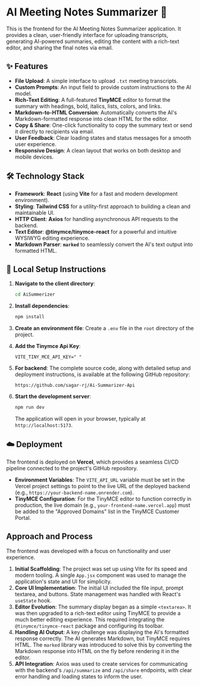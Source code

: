 # AI Meeting Notes Summarizer 📝

This is the frontend for the AI Meeting Notes Summarizer application. It provides a clean, user-friendly interface for uploading transcripts, generating AI-powered summaries, editing the content with a rich-text editor, and sharing the final notes via email.

## ✨ Features

* **File Upload**: A simple interface to upload `.txt` meeting transcripts.
* **Custom Prompts**: An input field to provide custom instructions to the AI model.
* **Rich-Text Editing**: A full-featured **TinyMCE** editor to format the summary with headings, bold, italics, lists, colors, and links.
* **Markdown-to-HTML Conversion**: Automatically converts the AI's Markdown-formatted response into clean HTML for the editor.
* **Copy & Share**: One-click functionality to copy the summary text or send it directly to recipients via email.
* **User Feedback**: Clear loading states and status messages for a smooth user experience.
* **Responsive Design**: A clean layout that works on both desktop and mobile devices.

## 🛠️ Technology Stack

* **Framework**: **React** (using **Vite** for a fast and modern development environment).
* **Styling**: **Tailwind CSS** for a utility-first approach to building a clean and maintainable UI.
* **HTTP Client**: **Axios** for handling asynchronous API requests to the backend.
* **Text Editor**: **@tinymce/tinymce-react** for a powerful and intuitive WYSIWYG editing experience.
* **Markdown Parser**: **`marked`** to seamlessly convert the AI's text output into formatted HTML.

## 🚀 Local Setup Instructions

1.  **Navigate to the client directory**:
    ```bash
    cd AiSummerizer
    ```
2.  **Install dependencies**:
    ```bash
    npm install
    ```
3.  **Create an environment file**: Create a `.env` file in the `root` directory of the project.
4.  **Add the Tinymce Api Key**: 
    ```env
    VITE_TINY_MCE_API_KEY=" "
    ```

5.  **For backend**: The complete source code, along with detailed setup and deployment instructions, is available at the following GitHub repository:
    ```
    https://github.com/sagar-rj/Ai-Summarizer-Api
    ```
6.  **Start the development server**:
    ```bash
    npm run dev
    ```
    The application will open in your browser, typically at `http://localhost:5173`.

## ☁️ Deployment

The frontend is deployed on **Vercel**, which provides a seamless CI/CD pipeline connected to the project's GitHub repository.

* **Environment Variables**: The `VITE_API_URL` variable must be set in the Vercel project settings to point to the live URL of the deployed backend (e.g., `https://your-backend-name.onrender.com`).
* **TinyMCE Configuration**: For the TinyMCE editor to function correctly in production, the live domain (e.g., `your-frontend-name.vercel.app`) must be added to the "Approved Domains" list in the TinyMCE Customer Portal.

## Approach and Process

The frontend was developed with a focus on functionality and user experience.

1.  **Initial Scaffolding**: The project was set up using Vite for its speed and modern tooling. A single `App.jsx` component was used to manage the application's state and UI for simplicity.
2.  **Core UI Implementation**: The initial UI included the file input, prompt textarea, and buttons. State management was handled with React's `useState` hook.
3.  **Editor Evolution**: The summary display began as a simple `<textarea>`. It was then upgraded to a rich-text editor using TinyMCE to provide a much better editing experience. This required integrating the `@tinymce/tinymce-react` package and configuring its toolbar.
4.  **Handling AI Output**: A key challenge was displaying the AI's formatted response correctly. The AI generates Markdown, but TinyMCE requires HTML. The `marked` library was introduced to solve this by converting the Markdown response into HTML on the fly before rendering it in the editor.
5.  **API Integration**: Axios was used to create services for communicating with the backend's `/api/summarize` and `/api/share` endpoints, with clear error handling and loading states to inform the user.

